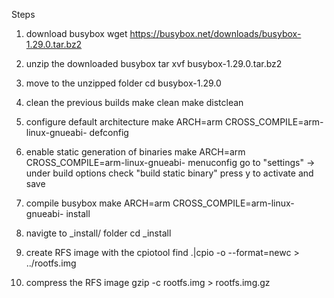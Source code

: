 Steps

1. download busybox
		wget https://busybox.net/downloads/busybox-1.29.0.tar.bz2

2. unzip the downloaded busybox
		tar xvf busybox-1.29.0.tar.bz2
	
3. move to the unzipped folder
		cd busybox-1.29.0

4. clean the previous builds
		make clean
		make distclean

5. configure default architecture
		make ARCH=arm CROSS_COMPILE=arm-linux-gnueabi- defconfig
		
6. enable static generation of binaries
		make ARCH=arm CROSS_COMPILE=arm-linux-gnueabi- menuconfig
	go to "settings" -> under build options check "build static binary"	
	press y to activate and save

7. compile busybox
		make ARCH=arm CROSS_COMPILE=arm-linux-gnueabi- install
	
8. navigte to _install/ folder
		cd _install

9. create RFS image with the cpiotool
		find .|cpio -o --format=newc > ../rootfs.img

10. compress the RFS image
		gzip -c rootfs.img > rootfs.img.gz
